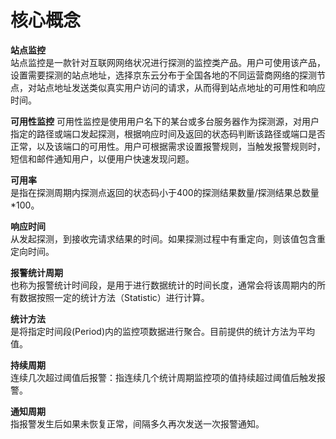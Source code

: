 # 核心概念  
**站点监控**  
站点监控是一款针对互联网网络状况进行探测的监控类产品。用户可使用该产品，设置需要探测的站点地址，选择京东云分布于全国各地的不同运营商网络的探测节点，对站点地址发送类似真实用户访问的请求，从而得到站点地址的可用性和响应时间。  

**可用性监控** 
可用性监控是使用用户名下的某台或多台服务器作为探测源，对用户指定的路径或端口发起探测，根据响应时间及返回的状态码判断该路径或端口是否正常，以及该端口的可用性。用户可根据需求设置报警规则，当触发报警规则时，短信和邮件通知用户，以便用户快速发现问题。  

**可用率**  
是指在探测周期内探测点返回的状态码小于400的探测结果数量/探测结果总数量*100。  

**响应时间**  
从发起探测，到接收完请求结果的时间。如果探测过程中有重定向，则该值包含重定向时间。  

**报警统计周期**   
也称为报警统计时间段，是用于进行数据统计的时间长度，通常会将该周期内的所有数据按照一定的统计方法（Statistic）进行计算。  

**统计方法**  
是将指定时间段(Period)内的监控项数据进行聚合。目前提供的统计方法为平均值。  

**持续周期**  
连续几次超过阈值后报警：指连续几个统计周期监控项的值持续超过阈值后触发报警。  

**通知周期**  
指报警发生后如果未恢复正常，间隔多久再次发送一次报警通知。





